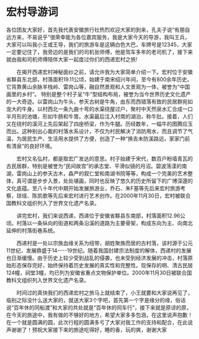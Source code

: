 # 宏村导游词  
各位团友大家好，首先我代表安徽旅行社热烈欢迎大家的到来，孔夫子说“有朋自远方来，不易说乎”很荣幸能为各位嘉宾服务，我是大家今天的导游，我叫王兵，大家可以叫我小王或王导，我们的旅游车是这辆白色大巴，车牌号是12345，大家一定要记住了，我旁边的是我们的司机张师傅，他是驾车多年的老司机了，接下来就由我和司机师傅陪伴大家一起度过你们的西递宏村之旅!  

　　在揭开西递宏村神秘面纱之前，请允许我为大家简单介绍一下。宏村位于安徽省黟县东北部，村落面积19.11公顷，始建于南宋绍兴年间，至今有800余年历史。它背靠黄山余脉羊栈岭、雷岗山等，融自然景观和人文景观为一体，被誉为“中国画里的乡村”。 特别是整个村子呈“牛”型结构布局，被誉为当今世界历史文化遗产的一大奇迹。以雷岗山为牛头，参天古树是牛角，由东而西错落有致的民居群宛如宠大的牛身。以村西北一条九曲十弯的水渠绕屋过户，聚村中天然泉水汇合成一口半月形的池塘，形如牛肠和牛胃。水渠最后注入村南的湖泊，称牛肚。接着，人们又在绕村的溪河上先后架起了四座桥梁，作为牛腿。历经数年，一幅牛的图腾应玉而出。这种别出心裁的村落水系设计，不仅为村民解决了消防用水，而且调节了气温，为居民生产、生活用水提供了方便，创造了一种“换吉未防溪路远，家家门前有清泉”的良好环境。  

　　宏村又名弘村，都是取宏广发达的意思。村子始建于宋代，数百户粉墙青瓦的古民居群，特别是被誉为“民间故宫”的承志堂、平滑似镜的月沼。碧波荡漾的南湖，雷岗山上的参天古木，森严的叙仁堂和南湖书院等等，构成一个完美的艺术整体，真可谓是步步入景，处处堪画，同时也反映了悠久的历史所留下的广博深邃的文化底蕴。至八十年代中期开始发展旅游业，乔石、朱F基等先后来宏村旅游考察，琼瑶、陈凯歌等先后来宏村进行艺术创作。在2000年11月30日，宏村被联合国教科文组织列入了世界文化遗产名录。  

　　讲完宏村，我们来说西递，西递位于安徽省黟县东南部，村落面积12.96公顷。村落以一条纵向的街道和两条沿溪的道路为主要骨架，构成东向为主、向南北延伸的村落街巷系统。  

　　西递村是一处以宗族血缘关系为纽带，胡姓聚族而居的古村落，该村源于公元11世纪，发展鼎盛于14----19世纪。随着我国封建宗法制度的解体，西递村的发展也日渐缓慢。由于历史上较少受到战乱的侵袭，也未受到经济发展的冲击，村落原始形态保存完好，始终保持着历史发展的真实性和完整性。现保存的明、清古民居124幢，祠堂3幢，均已列为安徽省重点文物保护单位。2000年11月30日被联合国教科文组织列入世界文化遗产名录。  

　　时间过的真快我们的西递宏村之旅马上就结束了，小王就要和大家说再见了，临别之际没什么送大家的，就送大家3个字吧，首先第一个字是缘分的缘，俗话说“百年休的同船渡”和大家的共处就是“百年休的同车行”，接下来就是原谅的原，在今天的旅途中，我有做的不够好的地方，希望大家多多包涵，在这里说声抱歉！在一个就是圆满的圆，此次行程的圆满多亏了大家对我工作的支持和配合，在此说声谢谢了！预祝大家接下来的旅途吃得好，睡的香，玩的爽，谢谢大家  

